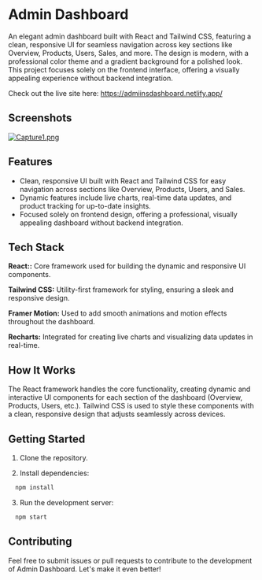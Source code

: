 
# Admin Dashboard

An elegant admin dashboard built with React and Tailwind CSS, featuring a clean, responsive UI for seamless navigation across key sections like Overview, Products, Users, Sales, and more. The design is modern, with a professional color theme and a gradient background for a polished look. This project focuses solely on the frontend interface, offering a visually appealing experience without backend integration.

Check out the live site here: https://admiinsdashboard.netlify.app/



## Screenshots

[![Capture1.png](https://i.postimg.cc/8PD46mnS/Capture1.png)](https://postimg.cc/14CDxwQC)


## Features

- Clean, responsive UI built with React and Tailwind CSS for easy navigation across sections like Overview, Products, Users, and Sales.
- Dynamic features include live charts, real-time data updates, and product tracking for up-to-date insights.
- Focused solely on frontend design, offering a professional, visually appealing dashboard without backend integration.

## Tech Stack

**React::** Core framework used for building the dynamic and responsive UI components.

**Tailwind CSS:** Utility-first framework for styling, ensuring a sleek and responsive design.

**Framer Motion:** Used to add smooth animations and motion effects throughout the dashboard.

**Recharts:** Integrated for creating live charts and visualizing data updates in real-time.
## How It Works


The React framework handles the core functionality, creating dynamic and interactive UI components for each section of the dashboard (Overview, Products, Users, etc.). Tailwind CSS is used to style these components with a clean, responsive design that adjusts seamlessly across devices.
## Getting Started

1. Clone the repository.

2. Install dependencies:

```bash
  npm install
```

3. Run the development server:

```bash
  npm start
```    
## Contributing

Feel free to submit issues or pull requests to contribute to the development of Admin Dashboard. Let's make it even better!

